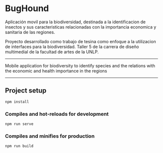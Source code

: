 # BugHound

Aplicación movil para la biodiversidad, destinada a la identificacion de insectos y sus caracteristicas relacionadas con la importancia economica y sanitaria de las regiones.

Proyecto desarrollado como trabajo de tesina como enfoque a la utilizacion de interfaces para la biodiversidad.
Taller 5 de la carrera de diseño multimedial de la facultad de artes de la UNLP.

------

Mobile application for biodiversity to identify species and the relations with the economic and health importance in the regions

------

## Project setup
```
npm install
```

### Compiles and hot-reloads for development
```
npm run serve
```

### Compiles and minifies for production
```
npm run build
```
